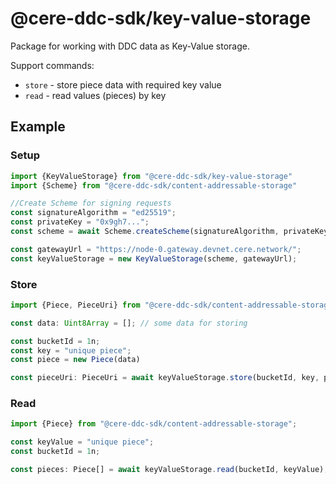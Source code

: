 # @cere-ddc-sdk/key-value-storage

Package for working with DDC data as Key-Value storage.

Support commands:
- `store` - store piece data with required key value
- `read` - read values (pieces) by key

## Example

### Setup

```typescript
import {KeyValueStorage} from "@cere-ddc-sdk/key-value-storage"
import {Scheme} from "@cere-ddc-sdk/content-addressable-storage"

//Create Scheme for signing requests
const signatureAlgorithm = "ed25519";
const privateKey = "0x9gh7...";
const scheme = await Scheme.createScheme(signatureAlgorithm, privateKey);

const gatewayUrl = "https://node-0.gateway.devnet.cere.network/";
const keyValueStorage = new KeyValueStorage(scheme, gatewayUrl);
```

### Store

```typescript
import {Piece, PieceUri} from "@cere-ddc-sdk/content-addressable-storage";

const data: Uint8Array = []; // some data for storing

const bucketId = 1n;
const key = "unique piece";
const piece = new Piece(data)

const pieceUri: PieceUri = await keyValueStorage.store(bucketId, key, piece);
```

### Read

```typescript
import {Piece} from "@cere-ddc-sdk/content-addressable-storage";

const keyValue = "unique piece";
const bucketId = 1n;

const pieces: Piece[] = await keyValueStorage.read(bucketId, keyValue);
```
